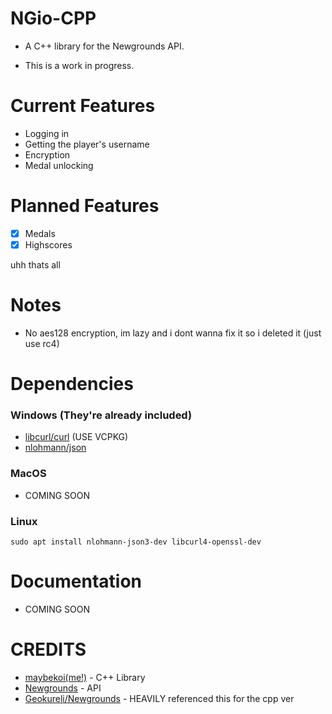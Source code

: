 # NGio-CPP

* A C++ library for the Newgrounds API.

* This is a work in progress.

# Current Features

* Logging in
* Getting the player's username
* Encryption
* Medal unlocking

# Planned Features

- [x] Medals
- [x] Highscores

uhh thats all

# Notes

* No aes128 encryption, im lazy and i dont wanna fix it so i deleted it (just use rc4)

# Dependencies

### Windows (They're already included)

* [libcurl/curl](https://curl.se/download.html) (USE VCPKG)
* [nlohmann/json](https://github.com/nlohmann/json)

### MacOS

* COMING SOON

### Linux

```
sudo apt install nlohmann-json3-dev libcurl4-openssl-dev
```
# Documentation

* COMING SOON

# CREDITS

* [maybekoi(me!)](https://github.com/maybekoi) - C++ Library
* [Newgrounds](https://newgrounds.com) - API
* [Geokureli/Newgrounds](https://github.com/Geokureli/Newgrounds) - HEAVILY referenced this for the cpp ver

